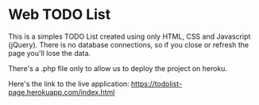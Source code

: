 # Web TODO List

This is a simples TODO List created using only HTML, CSS and Javascript (jQuery). There is no database connections, so if you close or refresh the page you'll lose the data.

There's a .php file only to allow us to deploy the project on heroku.

Here's the link to the live application:
https://todolist-page.herokuapp.com/index.html
